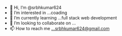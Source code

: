 - 👋 Hi, I’m @srbhkumar624
- 👀 I’m interested in ...coading 
- 🌱 I’m currently learning ...full stack web development
- 💞️ I’m looking to collaborate on ...
- 📫 How to reach me ...srbhkumar624@gmail.com

<!---
srbhkumar624/srbhkumar624 is a ✨ special ✨ repository because its `README.md` (this file) appears on your GitHub profile.
You can click the Preview link to take a look at your changes.
--->
